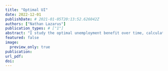 ```yaml
---
title: "Optimal UI"
date: 2022-12-01
publishDate: # 2021-01-05T20:13:52.626042Z
authors: ["Nathan Lazarus"]
publication_types: # ["1"]
abstract: "I study the optimal unemployment benefit over time, calculating the value function for an unemployed agent."
featured: false
image:
  preview_only: true
publication: 
url_pdf: 
doi: 
---
```


